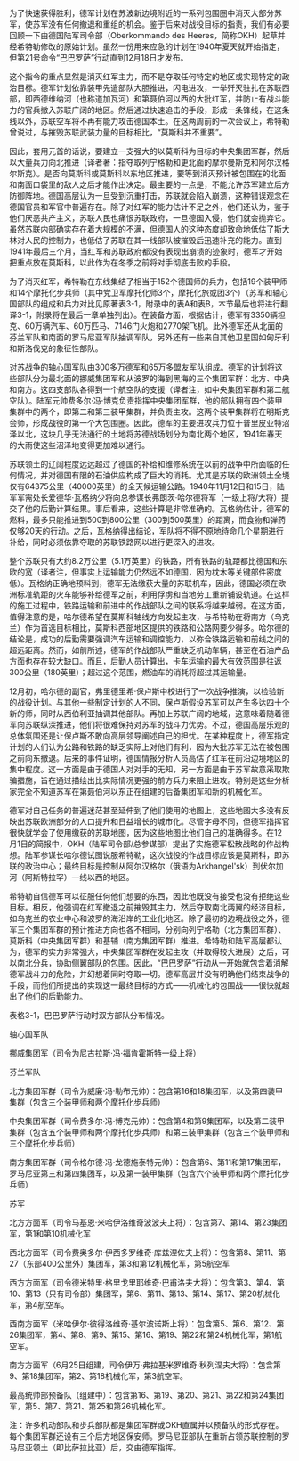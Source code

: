 为了快速获得胜利，德军计划在苏波新边境附近的一系列包围圈中消灭大部分苏军，使苏军没有任何撤退和重组的机会。鉴于后来对战役目标的指责，我们有必要回顾一下由德国陆军司令部（Oberkommando des Heeres，简称OKH）起草并经希特勒修改的原始计划。虽然一份用来应急的计划在1940年夏天就开始指定，但第21号命令“巴巴罗萨”行动直到12月18日才发布。

这个指令的重点显然是消灭红军主力，而不是夺取任何特定的地区或实现特定的政治目标。德军计划依靠装甲先遣部队大胆推进，闪电进攻，一举歼灭驻扎在苏联西部，即西德维纳河（也称道加瓦河）和第聂伯河以西的大批红军，并防止有战斗能力的官兵撤入苏联广阔的地区。然后通过快速追击的手段，形成一条锋线，在这条线以外，苏联空军将不再有能力攻击德国本土。在这两周前的一次会议上，希特勒曾说过，与摧毁苏联武装力量的目标相比，“莫斯科并不重要”。

因此，套用元首的话说，要建立一支强大的以莫斯科为目标的中央集团军群，然后以大量兵力向北推进（译者著：指夺取列宁格勒和更北面的摩尔曼斯克和阿尔汉格尔斯克）。是否向莫斯科或莫斯科以东地区推进，要等到消灭预计被包围在的北面和南面口袋里的敌人之后才能作出决定。最主要的一点是，不能允许苏军建立后方防御阵地。德国高层认为一旦受到沉重打击，苏联就会陷入崩溃，这种错误观念在德国官员和军官中普遍存在。除了对红军的能力估计不足之外，他们还认为，鉴于他们厌恶共产主义，苏联人民也痛恨苏联政府，一旦德国入侵，他们就会抛弃它。虽然苏联内部确实存在着大规模的不满，但德国人的这种态度却致命地低估了斯大林对人民的控制力，也低估了苏联在其一线部队被摧毁后迅速补充的能力。直到1941年最后三个月，当红军和苏联政府都没有表现出崩溃的迹象时，德军才开始把重点放在莫斯科，以此作为在冬季之前将对手彻底击败的手段。

为了消灭红军，希特勒在东线集结了相当于152个德国师的兵力，包括19个装甲师和14个摩托化步兵师（其中党卫军摩托化师3个，摩托化旅或团3个）（苏军和轴心国部队的组成和兵力对比见原著表3-1，附录中的表A和表B，本节最后也将进行翻译3-1，附录将在最后一章单独列出）。在装备方面，根据估计，德军有3350辆坦克、60万辆汽车、60万匹马、7146门火炮和2770架飞机。此外德军还从北面的芬兰军队和南面的罗马尼亚军队抽调军队，另外还有一些来自其他卫星国如匈牙利和斯洛伐克的象征性部队。

对苏战争的轴心国军队由300多万德军和65万多盟友军队组成。德军的计划将这些部队分为最北面的挪威集团军和从波罗的海到黑海的三个集团军群：北方、中央和南方。这四支部队各得到一个航空队的支援（译者注，如中央集团军群和第二航空队）。陆军元帅费多尔·冯·博克负责指挥中央集团军群，他的部队拥有四个装甲集群中的两个，即第二和第三装甲集群，并负责主攻。这两个装甲集群将在明斯克会师，形成战役的第一个大包围圈。因此，德军的主要进攻兵力位于普里皮亚特沼泽以北，这块几乎无法通行的土地将苏德战场划分为南北两个地区，1941年春天的大雨使这些沼泽地变得更加难以通行。

苏联领土的辽阔程度远远超过了德国的补给和维修系统在以前的战争中所面临的任何情况，并对德国有限的石油供应构成了巨大的消耗。尤其是苏联的欧洲领土全境仅有64375公里（40000英里）的全天候运输公路。1940年11月12日和15日，陆军军需处长爱德华·瓦格纳少将向总参谋长弗朗茨·哈尔德将军（一级上将/大将）提交了他的后勤计算结果。事后看来，这些计算是非常准确的。瓦格纳估计，德军的燃料，最多只能推进到500到800公里（300到500英里）的距离，而食物和弹药仅够20天的行动。之后，瓦格纳得出结论，军队将不得不原地待命几个星期进行补给，同时必须依靠夺取的苏联铁路网以进行更深入的进攻。

整个苏联只有大约8.2万公里（5.1万英里）的铁路，所有铁路的轨距都比德国和东欧的宽（译者注，但事实上运输能力仍然远不如德国，因为枕木等关键部件密度低）。瓦格纳正确地预料到，德军无法缴获大量的苏联机车，因此，德国必须在欧洲标准轨距的火车能够补给德军之前，利用俘虏和当地劳工重新铺设轨道。在这样的施工过程中，铁路运输和前进中的作战部队之间的联系将越来越弱。在这方面，值得注意的是，哈尔德希望在莫斯科轴线方向发起主攻，与希特勒在将南方（乌克兰）作为首选目标相比，莫斯科西部地区提供的铁路和公路网要少得多。哈尔德的结论是，成功的后勤需要强调汽车运输和调控能力，以弥合铁路运输和前线之间的超远距离。然而，如前所述，德军的作战部队严重缺乏机动车辆，甚至在石油产品方面也存在较大缺口。而且，后勤人员计算出，卡车运输的最大有效范围是往返300公里（180英里）；超过这个范围，燃油车的消耗将超过其运输量。

12月初，哈尔德的副官，弗里德里希·保卢斯中校进行了一次战争推演，以检验新的战役计划。与其他一些制定计划的人不同，保卢斯假设苏军可以产生多达四十个新的师，同时从西伯利亚抽调其他部队。再加上苏联广阔的地域，这意味着随着德军向苏联纵深推进，他们将很难保持对苏军的战斗力优势。不过，德国高层乐观的总体氛围还是让保卢斯不敢向高层领导阐述自己的担忧。在某种程度上，德军指定计划的人们认为公路和铁路的缺乏实际上对他们有利，因为大批苏军无法在被包围之前向东撤退。后来的事件证明，德国情报分析人员高估了红军在前沿边境地区的集中程度。这一方面是由于德国人对对手的无知，另一方面是由于苏军故意采取欺骗措施，旨在通过描绘出比实际情况更强的前方兵力来阻止进攻。特别是这些分析家完全不知道苏军在第聂伯河以东正在组建的后备集团军和新的机械化军。

德军对自己任务的普遍迷茫甚至延伸到了他们使用的地图上，这些地图大多没有反映出苏联欧洲部分的人口提升和日益增长的城市化。尽管字母不同，但德军指挥官很快就学会了使用缴获的苏联地图，因为这些地图比他们自己的准确得多。在12月1日的简报中，OKH（陆军司令部/总参谋部）提出了实施德军松散战略的作战构想。陆军参谋长哈尔德试图说服希特勒，这次战役的作战目标应该是莫斯科，即苏联的政治中心；最终目标是控制从阿尔汉格尔（俄语为Arkhangel'sk）到伏尔加河（阿斯特拉罕）一线以西的地区。

希特勒自信德军可以征服任何他们想要的东西，因此他既没有接受也没有拒绝这些目标。相反，他强调在红军撤退之前摧毁其主力，然后夺取南北两翼的经济目标，如乌克兰的农业中心和波罗的海沿岸的工业化地区。除了最初的边境战役之外，德军三个集团军群的预计推进方向也各不相同，分别向列宁格勒（北方集团军群）、莫斯科（中央集团军群）和基辅（南方集团军群）推进。希特勒和陆军高层都认为，德军的实力非常强大，中央集团军群在发起主攻（并取得较大进展）之后，可以南北分兵，协助侧翼部队的包围。因此，“巴巴罗萨”行动从一开始就包含着消解德军战斗力的危险，并幻想着同时夺取一切。德军高层并没有明确他们结束战争的手段，而他们所提出的实现这一最终目标的方式——机械化的包围战——很快就超出了他们的后勤能力。

表格3-1，巴巴罗萨行动时双方部队分布情况。

轴心国军队

挪威集团军（司令为尼古拉斯·冯·福肯霍斯特一级上将）

芬兰军队

北方集团军群（司令为威廉·冯·勒布元帅）：包含第16和18集团军，以及第四装甲集群（包含三个装甲师和两个摩托化步兵师）

中央集团军群（司令费多尔·冯·博克元帅）：包含第4和第9集团军，以及第二装甲集群（包含五个装甲师和两个摩托化步兵师）和第三装甲集群（包含三个装甲师和三个摩托化步兵师）

南方集团军群（司令格尔德·冯·龙德施泰特元帅）：包含第6、第11和第17集团军，罗马尼亚第三和第四集团军，以及第一装甲集群（包含六个装甲师和两个摩托化步兵师）

苏军

北方方面军（司令马基恩·米哈伊洛维奇波波夫上将）：包含第7、第14、第23集团军，第1和第10机械化军

西北方面军（司令费奥多尔·伊西多罗维奇·库兹涅佐夫上将）：包含第8、第11、第27（东部400公里外）集团军，第3和第12机械化军，第5航空军

西方方面军（司令德米特里·格里戈里耶维奇·巴甫洛夫大将）：包含第3、第4、第10、第13（只有司令部）集团军，第6、第11、第13、第14、第17、第20机械化军，第4航空军。

西南方面军（米哈伊尔·彼得洛维奇·基尔波诺斯上将）：包含第5、第6、第12、第26集团军，第4、第8、第9、第15、第16、第19、第22和第24机械化军，第1航空军。

南方方面军（6月25日组建，司令伊万·弗拉基米罗维奇·秋列涅夫大将）：包含第9、第18集团军，第2、第18机械化军，第3航空军。

最高统帅部预备队（组建中）：包含第16、第19、第20、第21、第22和第24集团军，第5、第7、第21、第25和第26机械化军。

注：许多机动部队和步兵部队都是集团军群或OKH直属并以预备队的形式存在。每个集团军群还设有三个后方地区保安师。罗马尼亚部队在重新占领苏联控制的罗马尼亚领土（即比萨拉比亚）后，交由德军指挥。

